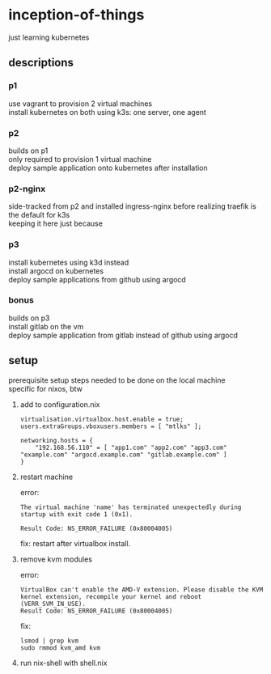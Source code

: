 # inception-of-things

just learning kubernetes

## descriptions

### p1

use vagrant to provision 2 virtual machines  
install kubernetes on both using k3s: one server, one agent

### p2

builds on p1  
only required to provision 1 virtual machine  
deploy sample application onto kubernetes after installation

### p2-nginx

side-tracked from p2 and installed ingress-nginx before realizing traefik is the default for k3s  
keeping it here just because

### p3

install kubernetes using k3d instead  
install argocd on kubernetes  
deploy sample applications from github using argocd

### bonus

builds on p3  
install gitlab on the vm  
deploy sample application from gitlab instead of github using argocd

## setup

prerequisite setup steps needed to be done on the local machine  
specific for nixos, btw

1.  add to configuration.nix

    ```
    virtualisation.virtualbox.host.enable = true;
    users.extraGroups.vboxusers.members = [ "mtlks" ];

    networking.hosts = {
        "192.168.56.110" = [ "app1.com" "app2.com" "app3.com" "example.com" "argocd.example.com" "gitlab.example.com" ]
    }
    ```

2.  restart machine

    error:
    ```
    The virtual machine 'name' has terminated unexpectedly during startup with exit code 1 (0x1).

    Result Code: NS_ERROR_FAILURE (0x80004005)
    ```

    fix: restart after virtualbox install.

3.  remove kvm modules

    error:
    ```
    VirtualBox can't enable the AMD-V extension. Please disable the KVM kernel extension, recompile your kernel and reboot (VERR_SVM_IN_USE).
    Result Code: NS_ERROR_FAILURE (0x80004005)
    ```

    fix:
    ```
    lsmod | grep kvm
    sudo rmmod kvm_amd kvm
    ```

4.  run nix-shell with shell.nix
